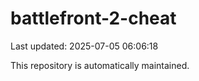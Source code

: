 # battlefront-2-cheat

Last updated: 2025-07-05 06:06:18

This repository is automatically maintained.
